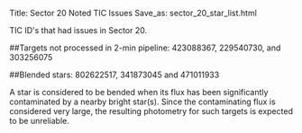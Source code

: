 Title: Sector 20 Noted TIC Issues
Save_as: sector_20_star_list.html


TIC ID's that had issues in Sector 20.

##Targets not processed in 2-min pipeline:
423088367, 229540730, and 303256075

##Blended stars:
802622517, 341873045 and 471011933

A star is considered to be bended when its flux has been significantly contaminated by a nearby bright star(s). Since the contaminating flux is considered very large, the resulting photometry for such targets is expected to be unreliable.